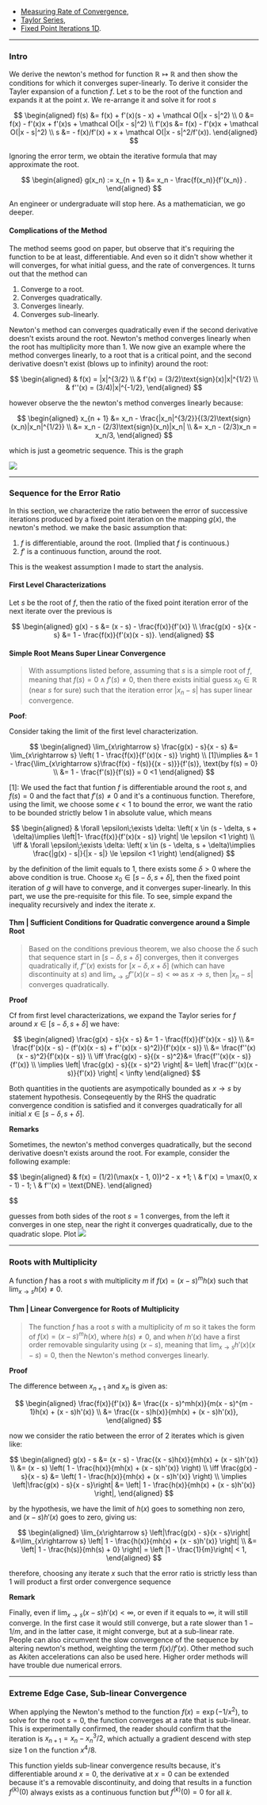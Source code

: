 - [Measuring Rate of Convergence](../../AMATH%20515%20Optimization%20Fundamentals/Gradient%20Descend/Measuring%20Rate%20of%20Convergence.md), 
- [Taylor Series](../Calc/Taylor%20Series.md), 
- [Fixed Point Iterations 1D](Fixed%20Point%20Iterations%201D.md). 

---
### **Intro**

We derive the newton's method for function $\mathbb R \mapsto \mathbb R$ and then show the conditions for which it converges super-linearly. To derive it consider the Tayler expansion of a function $f$. Let $s$ to be the root of the function and expands it at the point $x$. We re-arrange it and solve it for root $s$

$$
\begin{aligned}
    f(s) &= f(x) + f'(x)(s - x) + \mathcal O(|x - s|^2)
    \\
    0 &= f(x) - f'(x)x + f'(x)s + \mathcal O(|x - s|^2)
    \\
    f'(x)s &= f(x) - f'(x)x + \mathcal O(|x - s|^2)
    \\
    s &= - f(x)/f'(x) + x + \mathcal O(|x - s|^2/f'(x)). 
\end{aligned}
$$

Ignoring the error term, we obtain the iterative formula that may approximate the root. 

$$
\begin{aligned}
    g(x_n) := x_{n + 1} &= x_n - \frac{f(x_n)}{f'(x_n)} .
\end{aligned}
$$

An engineer or undergraduate will stop here. As a mathematician, we go deeper. 

#### **Complications of the Method**

The method seems good on paper, but observe that it's requiring the function to be at least, differentiable. And even so it didn't show whether it will converges, for what initial guess, and the rate of convergences. It turns out that the method can
1. Converge to a root.
2. Converges quadratically. 
3. Converges linearly. 
4. Converges sub-linearly.

Newton's method can converges quadratically even if the second derivative doesn't exists around the root. Newton's method converges linearly when the root has multiplicity more than $1$. We now give an example where the method converges linearly, to a root that is a critical point, and the second derivative doesn't exist (blows up to infinity) around the root: 

$$
\begin{aligned}
    & f(x) = |x|^{3/2}
    \\
    & f'(x) = (3/2)\text{sign}(x)|x|^{1/2}
    \\
    & f''(x) = (3/4)|x|^{-1/2}, 
\end{aligned}
$$

however observe the the newton's method converges linearly because: 

$$
\begin{aligned}
    x_{n + 1} &= x_n - \frac{|x_n|^{3/2}}{(3/2)\text{sign}(x_n)|x_n|^{1/2}}
    \\
    &= x_n - (2/3)\text{sign}(x_n)|x_n|
    \\
    &= x_n - (2/3)x_n = x_n/3, 
\end{aligned}
$$

which is just a geometric sequence. This is the graph

![](../../Assets/Newton%20Linear%20Converge%20Nontsmooth%20Edge%20Case.png)


---
### **Sequence for the Error Ratio**

In this section, we characterize the ratio between the error of successive iterations produced by a fixed point iteration on the mapping $g(x)$, the newton's method. we make the basic assumption that: 

1. $f$ is differentiable, around the root. (Implied that $f$ is continuous.)
2. $f'$ is a continuous function, around the root. 

This is the weakest assumption I made to start the analysis. 


#### **First Level Characterizations**

Let $s$ be the root of $f$, then the ratio of the fixed point iteration error of the next iterate over the previous is

$$
\begin{aligned}
    g(x) - s &= (x - s) - \frac{f(x)}{f'(x)}
    \\
    \frac{g(x) - s}{x - s} &= 1 - \frac{f(x)}{f'(x)(x - s)}. 
\end{aligned}
$$

#### **Simple Root Means Super Linear Convergence**

> With assumptions listed before, assuming that $s$ is a simple root of $f$, meaning that $f(s) = 0 \wedge f'(s)\neq 0$, then there exists initial guess $x_0\in \mathbb{R}$ (near $s$ for sure) such that the iteration error $|x_n - s|$ has super linear convergence. 

**Poof**:

Consider taking the limit of the first level characterization. 

$$
\begin{aligned}
    \lim_{x\rightarrow s} \frac{g(x) - s}{x - s} 
    &= \lim_{x\rightarrow s} 
    \left(
        1 - \frac{f(x)}{f'(x)(x - s)}
    \right)
    \\
    [1]\implies 
    &= 
    1 - \frac{\lim_{x\rightarrow s}\frac{f(x) - f(s)}{(x - s)}}{f'(s)}, 
    \text{by f(s) = 0}
    \\
    &= 
    1 - \frac{f'(s)}{f'(s)} = 0 <1
\end{aligned}
$$

\[1\]: We used the fact that funtion $f$ is differentiable around the root $s$, and $f(s) = 0$ and the fact that $f'(s)\neq 0$ and it's a continuous function. Therefore, using the limit, we choose some $\epsilon < 1$ to bound the error, we want the ratio to be bounded strictly below $1$ in absolute value, which means 

$$
\begin{aligned}
    & 
    \forall \epsilon\;\exists \delta: 
    \left(
        x \in (s - \delta, s + \delta)\implies
        \left|1- \frac{f(x)}{f'(x)(x - s)} \right| \le \epsilon <1
    \right)
    \\
    \iff
    &
    \forall \epsilon\;\exists \delta: 
    \left( 
        x \in (s - \delta, s + \delta)\implies
        \frac{|g(x) - s|}{|x - s|} \le \epsilon <1
    \right)
\end{aligned}
$$

by the definition of the limit equals to $1$, there exists some $\delta > 0$ where the above condition is true. Choose $x_0\in [s - \delta, s + \delta]$, then the fixed point iteration of $g$ will have to converge, and it converges super-linearly. In this part, we use the pre-requisite for this file. To see, simple expand the inequality recursively and index the iterate $x$. 

#### **Thm | Sufficient Conditions for Quadratic convergence around a Simple Root**

> Based on the conditions previous theorem, we also choose the $\delta$ such that sequence start in $[s - \delta, s + \delta]$ converges, then it converges quadratically if, $f''(x)$ exists for $[x - \delta, x + \delta]$ (which can have discontinuity at $s$) and $\lim_{x\rightarrow s}f''(x)(x - s) < \infty$ as $x\rightarrow s$, then $|x_n - s|$ converges quadratically. 

**Proof**

Cf from first level characterizations, we expand the Taylor series for $f$ around $x\in [s - \delta, s + \delta]$ we have: 

$$
\begin{aligned}
    \frac{g(x) - s}{x - s} &= 1 - \frac{f(x)}{f'(x)(x - s)}
    \\
    &= 
    \frac{f'(x)(x - s) - (f'(x)(x - s) + f''(x)(x - s)^2)}{f'(x)(x - s)}
    \\
    &= \frac{f''(x)(x - s)^2}{f'(x)(x - s)}
    \\
    \iff 
    \frac{g(x) - s}{(x - s)^2}&= \frac{f''(x)(x - s)}{f'(x)}
    \\
    \implies 
    \left| 
        \frac{g(x) - s}{(x - s)^2}
    \right| &= 
    \left|
        \frac{f''(x)(x - s)}{f'(x)}
    \right| < \infty
\end{aligned}
$$

Both quantities in the quotients are asympotically bounded as $x\rightarrow s$ by statement hypothesis. Conseqeuently by the RHS the quadratic convergence condition is satisfied and it converges quadratically for all initial $x\in [s - \delta, s + \delta]$. 

**Remarks**

Sometimes, the newton's method converges quadratically, but the second derivative doesn't exists around the root. For example, consider the following example: 

$$
\begin{aligned}
    & f(x) = (1/2)(\max(x - 1, 0))^2 - x +1;
    \\
    & f'(x) = \max(0, x - 1) - 1;
    \\
    & f''(x) = \text{DNE}. 
\end{aligned}

$$

guesses from both sides of the root $s = 1$ converges, from the left it converges in one step, near the right it converges quadratically, due to the quadratic slope. Plot
![](../../Assets/Newton%20Quadratic%20Edge%20Case.png)

---
### **Roots with Multiplicity**

A function $f$ has a root $s$ with multiplicity $m$ if $f(x) = (x - s)^mh(x)$ such that $\lim_{x\rightarrow s}h(x) \neq 0$. 

#### **Thm | Linear Convergence for Roots of Multiplicity**
> The function $f$ has a root $s$ with a multiplicity of $m$ so it takes the form of $f(x) = (x - s)^mh(x)$, where $h(s)\neq 0$, and when $h'(x)$ have a first order removable singularity using $(x - s)$, meaning that $\lim_{x\rightarrow s}h'(x)(x - s) = 0$, then the Newton's method converges linearly.

**Proof**

The difference between $x_{n + 1}$ and $x_n$ is given as: 

$$
\begin{aligned}
    \frac{f(x)}{f'(x)} &= \frac{(x - s)^mh(x)}{m(x - s)^{m - 1}h(x) + (x - s)h'(x)}
    \\
    &= \frac{(x - s)h(x)}{mh(x) + (x - s)h'(x)}, 
\end{aligned}
$$

now we consider the ratio between the error of 2 iterates which is given like: 

$$
\begin{aligned}
    g(x) - s &= (x - s) - \frac{(x - s)h(x)}{mh(x) + (x - s)h'(x)}
    \\
    &= (x - s)
    \left(
        1 - \frac{h(x)}{mh(x) + (x - s)h'(x)}
    \right)
    \\
    \iff
    \frac{g(x) - s}{x - s} &=
    \left(
        1 - \frac{h(x)}{mh(x) + (x - s)h'(x)}
    \right)
    \\
    \implies
    \left|\frac{g(x) - s}{x - s}\right|
    &= \left|
    1 - \frac{h(x)}{mh(x) + (x - s)h'(x)}
    \right|, 
\end{aligned}
$$

by the hypothesis, we have the limit of $h(x)$ goes to something non zero, and $(x - s)h'(x)$ goes to zero, giving us: 

$$
\begin{aligned}
    \lim_{x\rightarrow s}
    \left|\frac{g(x) - s}{x - s}\right|
    &=\lim_{x\rightarrow s} \left|
        1 - \frac{h(x)}{mh(x) + (x - s)h'(x)}
    \right|
    \\
    &= 
    \left|
        1 - \frac{h(s)}{mh(s) + 0}
    \right| = \left |1 - \frac{1}{m}\right| < 1,
\end{aligned}
$$

therefore, choosing any iterate $x$ such that the error ratio is strictly less than $1$ will product a first order convergence sequence

**Remark**

Finally, even if $\lim_{x\rightarrow s}(x-s)h'(x) < \infty$, or even if it equals to $\infty$, it will still converge. In the first case it would still converge, but a rate slower than $1 - 1/m$, and in the latter case, it might converge, but at a sub-linear rate. People can also circumvent the slow convergence of the sequence by altering newton's method, weighting the term $f(x)/f'(x)$. Other method such as Akiten accelerations can also be used here. Higher order methods will have trouble due numerical errors. 


---
### **Extreme Edge Case, Sub-linear Convergence**

When applying the Newton's method to the function $f(x) = \exp(-1/x^2)$, to solve for the root $s = 0$, the function converges at a rate that is sub-linear. This is experimentally confirmed, the reader should confirm that the iteration is $x_{n + 1} = x_{n} - x_n^3/2$, which actually a gradient descend with step size $1$ on the function $x^4/8$. 

This function yields sub-linear convergence results because, it's differentiable around $x=0$, the derivative at $x=0$ can be extended because it's a removable discontinuity, and doing that results in a function $f^{(k)}(0)$ always exists as a continuous function but $f^{(k)}(0) = 0$ for all $k$. 